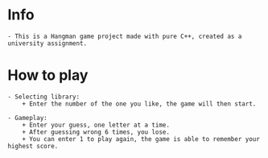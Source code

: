 # Info

    - This is a Hangman game project made with pure C++, created as a university assignment.

# How to play

    - Selecting library: 
        + Enter the number of the one you like, the game will then start.

    - Gameplay:
        + Enter your guess, one letter at a time.
        + After guessing wrong 6 times, you lose.
        + You can enter 1 to play again, the game is able to remember your highest score.

